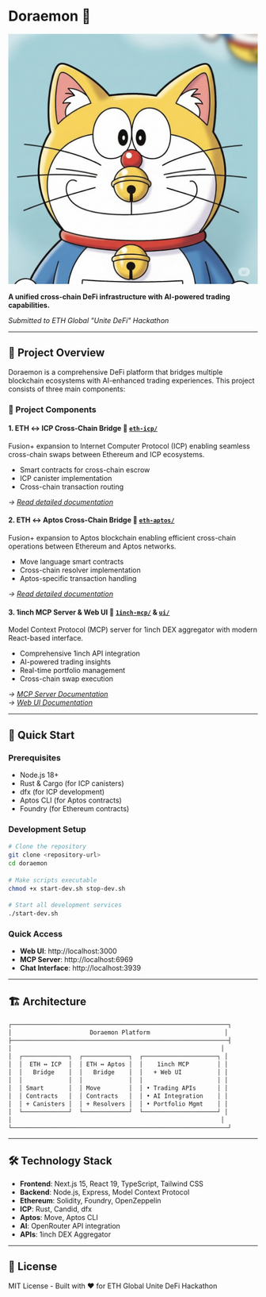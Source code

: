 # Doraemon 🤖

![Doraemon Logo](logo.png)

**A unified cross-chain DeFi infrastructure with AI-powered trading capabilities.**

*Submitted to ETH Global "Unite DeFi" Hackathon*

---

## 🎯 Project Overview

Doraemon is a comprehensive DeFi platform that bridges multiple blockchain ecosystems with AI-enhanced trading experiences. This project consists of three main components:

### 📁 Project Components

#### 1. **ETH ↔ ICP Cross-Chain Bridge** 📍 [`eth-icp/`](./eth-icp/)
Fusion+ expansion to Internet Computer Protocol (ICP) enabling seamless cross-chain swaps between Ethereum and ICP ecosystems.
- Smart contracts for cross-chain escrow
- ICP canister implementation
- Cross-chain transaction routing

*→ [Read detailed documentation](./eth-icp/README.md)*

#### 2. **ETH ↔ Aptos Cross-Chain Bridge** 📍 [`eth-aptos/`](./eth-aptos/)
Fusion+ expansion to Aptos blockchain enabling efficient cross-chain operations between Ethereum and Aptos networks.
- Move language smart contracts
- Cross-chain resolver implementation
- Aptos-specific transaction handling

*→ [Read detailed documentation](./eth-aptos/README.md)*

#### 3. **1inch MCP Server & Web UI** 📍 [`1inch-mcp/`](./1inch-mcp/) & [`ui/`](./ui/)
Model Context Protocol (MCP) server for 1inch DEX aggregator with modern React-based interface.
- Comprehensive 1inch API integration
- AI-powered trading insights
- Real-time portfolio management
- Cross-chain swap execution

*→ [MCP Server Documentation](./1inch-mcp/README.md)*  
*→ [Web UI Documentation](./ui/README.md)*

---

## 🚀 Quick Start

### Prerequisites
- Node.js 18+
- Rust & Cargo (for ICP canisters)
- dfx (for ICP development)
- Aptos CLI (for Aptos contracts)
- Foundry (for Ethereum contracts)

### Development Setup

```bash
# Clone the repository
git clone <repository-url>
cd doraemon

# Make scripts executable
chmod +x start-dev.sh stop-dev.sh

# Start all development services
./start-dev.sh
```

### Quick Access
- **Web UI**: http://localhost:3000
- **MCP Server**: http://localhost:6969
- **Chat Interface**: http://localhost:3939

---

## 🏗️ Architecture

```
┌─────────────────────────────────────────────────────────────┐
│                      Doraemon Platform                     │
├─────────────────────────────────────────────────────────────┤
│                                                           │
│  ┌─────────────┐  ┌─────────────┐  ┌─────────────────────┐ │
│  │  ETH ↔ ICP  │  │ ETH ↔ Aptos │  │    1inch MCP        │ │
│  │   Bridge    │  │   Bridge    │  │   + Web UI          │ │
│  │             │  │             │  │                     │ │
│  │ Smart       │  │ Move        │  │ • Trading APIs      │ │
│  │ Contracts   │  │ Contracts   │  │ • AI Integration    │ │
│  │ + Canisters │  │ + Resolvers │  │ • Portfolio Mgmt    │ │
│  └─────────────┘  └─────────────┘  └─────────────────────┘ │
│                                                           │
└─────────────────────────────────────────────────────────────┘
```

---

## 🛠️ Technology Stack

- **Frontend**: Next.js 15, React 19, TypeScript, Tailwind CSS
- **Backend**: Node.js, Express, Model Context Protocol
- **Ethereum**: Solidity, Foundry, OpenZeppelin
- **ICP**: Rust, Candid, dfx
- **Aptos**: Move, Aptos CLI
- **AI**: OpenRouter API integration
- **APIs**: 1inch DEX Aggregator

---

## 📄 License

MIT License - Built with ❤️ for ETH Global Unite DeFi Hackathon 